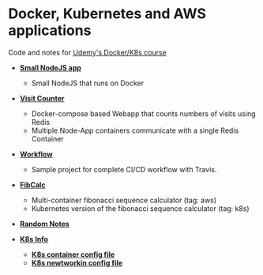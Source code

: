# Docker, Kubernetes and AWS applications

Code and notes for [Udemy's Docker/K8s course](https://www.udemy.com/course/docker-and-kubernetes-the-complete-guide)

* [**Small NodeJS app**](./simpleweb)
    * Small NodeJS that runs on Docker
    
* [**Visit Counter**](./visits)
    * Docker-compose based Webapp that counts numbers of visits using Redis
    * Multiple Node-App containers communicate with a single Redis Container
    
* [**Workflow**](./https://github.com/AndLydakis/DevWorkflow)
    * Sample project for complete CI/CD workflow with Travis.

* [**FibCalc**](./https://github.com/AndLydakis/FibCalc)
    * Multi-container fibonacci sequence calculator (tag: aws)
    * Kubernetes version of the fibonacci sequence calculator (tag: k8s)
    
* [**Random Notes**](./Notes.md)

* [**K8s Info**](./K8s.md)
    * [**K8s container config file**](./simplek8s/client-pod.yaml)
    * [**K8s newtworkin config file**](./simplek8s/client-node-port.yaml)
